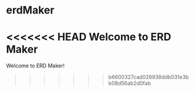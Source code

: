 # erdMaker
<<<<<<< HEAD
Welcome to ERD Maker 
=======
 Welcome to ERD Maker!
>>>>>>> b6600327cad028938ddb031e3bb08d56ab2d0fab

